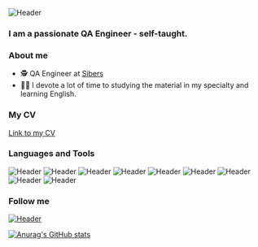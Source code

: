 ![Header](https://github.com/biryukv96/biryukv96/blob/main/assets/undefined%20-%20Imgur%20(1).gif)
### I am a passionate QA Engineer - self-taught.

### About me

- 🕵 QA Engineer at [Sibers](https://sibers.com/)
- 👨‍💻 I devote a lot of time to studying the material in my specialty and learning English.

### My CV
[Link to my CV](https://drive.google.com/file/d/1T9yDps1ad79t9hNz6SlvWlT9eH76M-he/view?usp=sharing)

### Languages and Tools
![Header](https://img.shields.io/badge/Trello-090909?style=for-the-badge&logo=Trello)
![Header](https://img.shields.io/badge/Postman-090909?style=for-the-badge&logo=Postman)
![Header](https://img.shields.io/badge/Swagger-090909?style=for-the-badge&logo=Swagger)
![Header](https://img.shields.io/badge/MySQL-090909?style=for-the-badge&logo=MySQL)
![Header](https://img.shields.io/badge/DevTools-090909?style=for-the-badge&logo=GoogleChrome)
![Header](https://img.shields.io/badge/Figma-090909?style=for-the-badge&logo=Figma)
![Header](https://img.shields.io/badge/Xcode-090909?style=for-the-badge&logo=Xcode)
![Header](https://img.shields.io/badge/Appium-090909?style=for-the-badge&logo=GoogleChrome)
![Header](https://img.shields.io/badge/CharlesProxy-090909?style=for-the-badge)

### Follow me
[![Header](https://img.shields.io/badge/LinkedIn-090909?style=for-the-badge&logo=LinkedIn)](https://www.linkedin.com/in/vasily-biryuk-65102424b/?locale=en_US)

[![Anurag's GitHub stats](https://github-readme-stats.vercel.app/api?username=biryukv96&show_icons=true&theme=dracula)](https://github.com/anuraghazra/github-readme-stats)